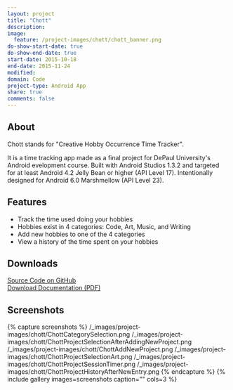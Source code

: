 ```yaml
---
layout: project
title: "Chott"
description:
image:
  feature: /project-images/chott/chott_banner.png
do-show-start-date: true
do-show-end-date: true
start-date: 2015-10-18
end-date: 2015-11-24
modified:
domain: Code
project-type: Android App
share: true
comments: false
---
```


## About

Chott stands for "Creative Hobby Occurrence Time Tracker".

It is a time tracking app made as a final project for DePaul University's Android evelopment course. Built with Android Studios 1.3.2 and targeted for at least Android 4.2 Jelly Bean or higher (API Level 17). Intentionally designed for Android 6.0 Marshmellow (API Level 23).

## Features

 - Track the time used doing your hobbies
 - Hobbies exist in 4 categories: Code, Art, Music, and Writing
 - Add new hobbies to one of the 4 categories
 - View a history of the time spent on your hobbies

## Downloads

 <div markdown="0">
    <a href="https://github.com/JISyed/CHOTT-Android-App" class="btn">
        <i class="fa fa-lg fa-github" aria-hidden="true"></i> Source Code on GitHub
    </a>
 </div>

 <div markdown="0">
     <a href="https://github.com/JISyed/CHOTT-Android-App/raw/master/ChottDocumentation.pdf" class="btn">
        <i class="fa fa-lg fa-file-pdf-o" aria-hidden="true"></i> Download Documentation (PDF)
     </a>
 </div>


## Screenshots

 {% capture screenshots %}
 	/_images/project-images/chott/ChottCategorySelection.png
 	/_images/project-images/chott/ChottProjectSelectionAfterAddingNewProject.png
 	/_images/project-images/chott/ChottAddNewProject.png
    /_images/project-images/chott/ChottProjectSelectionArt.png
    /_images/project-images/chott/ChottProjectSessionTimer.png
    /_images/project-images/chott/ChottProjectHistoryAfterNewEntry.png
 {% endcapture %}
 {% include gallery images=screenshots caption="" cols=3 %}
